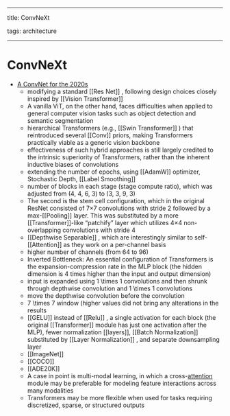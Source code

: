 
---

title: ConvNeXt

tags: architecture 

---

# ConvNeXt
- [A ConvNet for the 2020s](https://arxiv.org/abs/2201.03545)
	- modifying a standard [[Res Net]] , following design choices closely inspired by [[Vision Transformer]]
	- A vanilla ViT, on the other hand, faces difficulties when applied to general computer vision tasks such as object detection and semantic segmentation
	- hierarchical Transformers (e.g., [[Swin Transformer]] ) that reintroduced several [[Conv]] priors, making Transformers practically viable as a generic vision backbone
	- effectiveness of such hybrid approaches is still largely credited to the intrinsic superiority of Transformers, rather than the inherent inductive biases of convolutions
	- extending the number of epochs, using [[AdamW]] optimizer, Stochastic Depth, [[Label Smoothing]]
	- number of blocks in each stage (stage compute ratio), which was adjusted from (4, 4, 6, 3) to (3, 3, 9, 3)
	- The second is the stem cell configuration, which in the original ResNet consisted of 7×7 convolutions with stride 2 followed by a max-[[Pooling]] layer. This was substituted by a more [[Transformer]]-like “patchify” layer which utilizes 4×4 non-overlapping convolutions with stride 4
	- [[Depthwise Separable]] , which are interestingly similar to self-[[Attention]] as they work on a per-channel basis
	- higher number of channels (from 64 to 96)
	- Inverted Bottleneck: An essential configuration of Transformers is the expansion-compression rate in the MLP block (the hidden dimension is 4 times higher than the input and output dimension)
	- input is expanded using 1 \times 1 convolutions and then shrunk through depthwise convolution and 1 \times 1 convolutions
	- move the depthwise convolution before the convolution
	- 7 \times 7 window (higher values did not bring any alterations in the results
	- [[GELU]] instead of [[Relu]] , a single activation for each block (the original [[Transformer]] module has just one activation after the MLP), fewer normalization [[layers]], [[Batch Normalization]] substituted by [[Layer Normalization]] , and separate downsampling layer
	- [[ImageNet]]
	- [[COCO]]
	- [[ADE20K]]
	- A case in point is multi-modal learning, in which a cross-[attention](Attention.md) module may be preferable for modeling feature interactions across many modalities
	- Transformers may be more flexible when used for tasks requiring discretized, sparse, or structured outputs






































